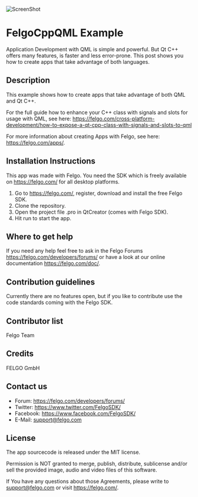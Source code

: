 ![ScreenShot](https://felgo.com/support/felgo-logo.png)

# FelgoCppQML Example
Application Development with QML is simple and powerful. But Qt C++ offers many features, is faster and less error-prone. This post shows you how to create apps that take advantage of both languages.

Description
-----------
This example shows how to create apps that take advantage of both QML and Qt C++.

For the full guide how to enhance your C++ class with signals and slots for usage with QML, see here:
https://felgo.com/cross-platform-development/how-to-expose-a-qt-cpp-class-with-signals-and-slots-to-qml

For more information about creating Apps with Felgo, see here: https://felgo.com/apps/.

Installation Instructions
-------------------------
This app was made with Felgo. You need the SDK which is freely available on https://felgo.com/ for all desktop platforms.

1. Go to https://felgo.com/, register, download and install the free Felgo SDK.
2. Clone the repository.
3. Open the project file .pro in QtCreator (comes with Felgo SDK).
4. Hit run to start the app.

Where to get help
-----------------
If you need any help feel free to ask in the Felgo Forums https://felgo.com/developers/forums/ or have a look at our online documentation https://felgo.com/doc/.

Contribution guidelines
-----------------------
Currently there are no features open, but if you like to contribute use the code standards coming with the Felgo SDK.

Contributor list
----------------
Felgo Team

Credits
-------
FELGO GmbH

Contact us
----------
- Forum: https://felgo.com/developers/forums/
- Twitter: https://www.twitter.com/FelgoSDK/
- Facebook: https://www.facebook.com/FelgoSDK/
- E-Mail: support@felgo.com

License
-------
The app sourcecode is released under the MIT license.

Permission is NOT granted to merge, publish, distribute, sublicense and/or
sell the provided image, audio and video files of this software.

If You have any questions about those Agreements, please write to support@felgo.com
or visit https://felgo.com/.
